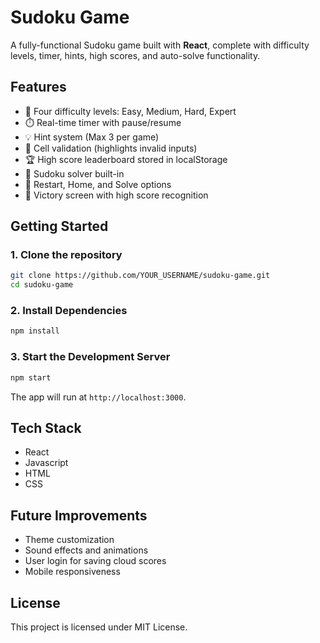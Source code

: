 # Sudoku Game

A fully-functional Sudoku game built with **React**, complete with difficulty levels, timer, hints, high scores, and auto-solve functionality.

## Features

- 🧠 Four difficulty levels: Easy, Medium, Hard, Expert
- ⏱️ Real-time timer with pause/resume
- 💡 Hint system (Max 3 per game)
- 🎯 Cell validation (highlights invalid inputs)
- 🏆 High score leaderboard stored in localStorage
- 🧩 Sudoku solver built-in
- 🔄 Restart, Home, and Solve options
- 🎉 Victory screen with high score recognition


## Getting Started

### 1. Clone the repository

```bash
git clone https://github.com/YOUR_USERNAME/sudoku-game.git
cd sudoku-game
```

### 2. Install Dependencies
```bash
npm install
```

### 3. Start the Development Server
```bash
npm start
```

The app will run at `http://localhost:3000`.

## Tech Stack
- React
- Javascript
- HTML
- CSS

## Future Improvements
- Theme customization
- Sound effects and animations
- User login for saving cloud scores
- Mobile responsiveness

## License
This project is licensed under MIT License.
